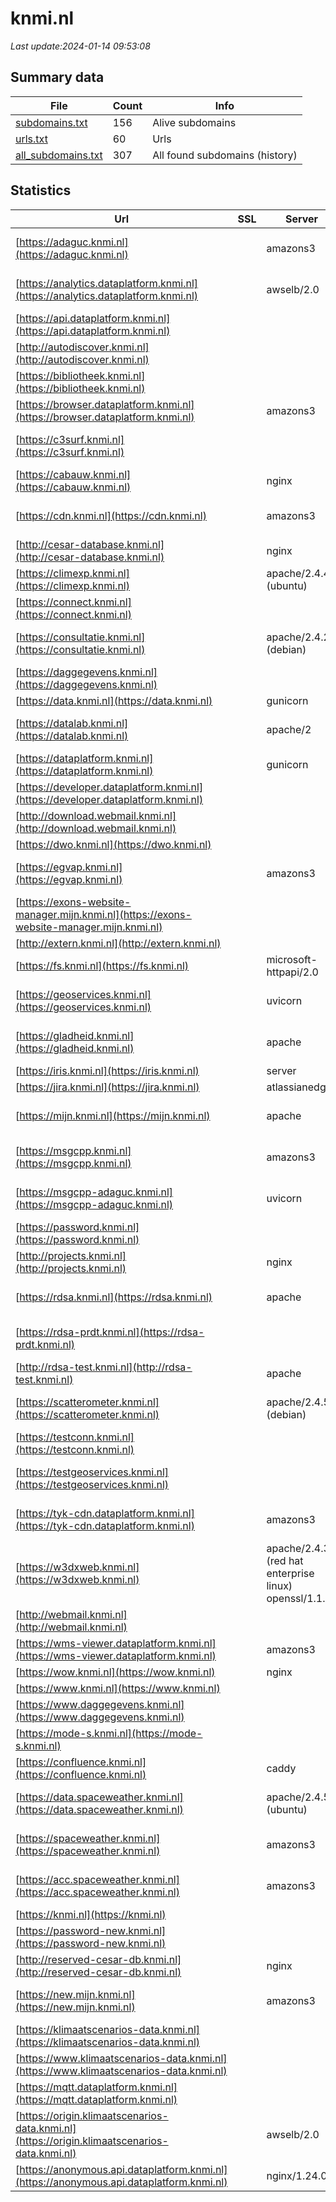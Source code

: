 # knmi.nl
*Last update:2024-01-14 09:53:08*
## Summary data
| File       | Count | Info |
|------------|-------|------|
|[subdomains.txt](/data/knmi/subdomains.txt)|156|Alive subdomains|
|[urls.txt](/data/knmi/urls.txt)|60|Urls|
|[all_subdomains.txt](/data/knmi/all_subdomains.txt)|307|All found subdomains (history)|
## Statistics
| Url | SSL | Server | Cookie | HSTS | CSP | XFO | XXP | RP | Tech |
|------------|-------|------|------|------|------|------|------|------|------|
|[https://adaguc.knmi.nl](https://adaguc.knmi.nl)| |amazons3| | | | | |:white_check_mark: |Amazon CloudFront Am...|
|[https://analytics.dataplatform.knmi.nl](https://analytics.dataplatform.knmi.nl)| |awselb/2.0| | | | | |:white_check_mark: |Amazon ELB Amazon We...|
|[https://api.dataplatform.knmi.nl](https://api.dataplatform.knmi.nl)| | | | | | | |:white_check_mark: ||
|[http://autodiscover.knmi.nl](http://autodiscover.knmi.nl)| | | | | | | |:white_check_mark: ||
|[https://bibliotheek.knmi.nl](https://bibliotheek.knmi.nl)| | | | | | | |:white_check_mark: |F5 BigIP|
|[https://browser.dataplatform.knmi.nl](https://browser.dataplatform.knmi.nl)| |amazons3| |:white_check_mark: | | | | |:white_check_mark: |Amazon CloudFront Am...|
|[https://c3surf.knmi.nl](https://c3surf.knmi.nl)| | | | | | | |:white_check_mark: |Apache HTTP Server:2...|
|[https://cabauw.knmi.nl](https://cabauw.knmi.nl)| |nginx| |:white_check_mark: | | |:white_check_mark: |:white_check_mark: |:white_check_mark: |HSTS Nginx|
|[https://cdn.knmi.nl](https://cdn.knmi.nl)| |amazons3| | | | | |:white_check_mark: |Amazon CloudFront Am...|
|[http://cesar-database.knmi.nl](http://cesar-database.knmi.nl)| |nginx| | | | | |:white_check_mark: |F5 BigIP|
|[https://climexp.knmi.nl](https://climexp.knmi.nl)| |apache/2.4.41 (ubuntu)| |:white_check_mark: | | | | |:white_check_mark: |Apache HTTP Server:2...|
|[https://connect.knmi.nl](https://connect.knmi.nl)| | |:warning: |:white_check_mark: | | |:white_check_mark: | |:white_check_mark: |F5 BigIP|
|[https://consultatie.knmi.nl](https://consultatie.knmi.nl)| |apache/2.4.25 (debian)|:warning: | | | | |:white_check_mark: |Amazon ALB Amazon We...|
|[https://daggegevens.knmi.nl](https://daggegevens.knmi.nl)| | |:warning: | | |:white_check_mark: |:white_check_mark: |:white_check_mark: |Ruby Ruby on Rails|
|[https://data.knmi.nl](https://data.knmi.nl)| |gunicorn| |:white_check_mark: | |:warning: |:white_check_mark: | |:white_check_mark: |Amazon ELB Amazon We...|
|[https://datalab.knmi.nl](https://datalab.knmi.nl)| |apache/2| | | | | |:white_check_mark: |Apache HTTP Server:2...|
|[https://dataplatform.knmi.nl](https://dataplatform.knmi.nl)| |gunicorn| |:white_check_mark: | |:warning: |:white_check_mark: | |:white_check_mark: |Amazon S3 Amazon Web...|
|[https://developer.dataplatform.knmi.nl](https://developer.dataplatform.knmi.nl)| | | |:white_check_mark: | | | | |:white_check_mark: |Bootstrap HSTS|
|[http://download.webmail.knmi.nl](http://download.webmail.knmi.nl)| | | | | | | |:white_check_mark: ||
|[https://dwo.knmi.nl](https://dwo.knmi.nl)| | | | | | | |:white_check_mark: ||
|[https://egvap.knmi.nl](https://egvap.knmi.nl)| |amazons3| | | | | |:white_check_mark: |Amazon CloudFront Am...|
|[https://exons-website-manager.mijn.knmi.nl](https://exons-website-manager.mijn.knmi.nl)| | | | | | | |:white_check_mark: |Amazon ALB Amazon We...|
|[http://extern.knmi.nl](http://extern.knmi.nl)| | | | | | | |:white_check_mark: ||
|[https://fs.knmi.nl](https://fs.knmi.nl)| |microsoft-httpapi/2.0| | | | | |:white_check_mark: |Microsoft HTTPAPI:2....|
|[https://geoservices.knmi.nl](https://geoservices.knmi.nl)| |uvicorn| |:white_check_mark: | | | |:white_check_mark: |HSTS Python Uvicorn|
|[https://gladheid.knmi.nl](https://gladheid.knmi.nl)| |apache|:warning: | | |:white_check_mark: |:white_check_mark: |:white_check_mark: |Amazon ALB Amazon We...|
|[https://iris.knmi.nl](https://iris.knmi.nl)| |server| |:white_check_mark: | | |:white_check_mark: |:white_check_mark: |:white_check_mark: |Amazon CloudFront Am...|
|[https://jira.knmi.nl](https://jira.knmi.nl)| |atlassianedge|:warning: |:white_check_mark: | |:white_check_mark: |:white_check_mark: |:white_check_mark: |F5 BigIP|
|[https://mijn.knmi.nl](https://mijn.knmi.nl)| |apache|:warning: |:white_check_mark: | |:white_check_mark: |:white_check_mark: |:white_check_mark: |Amazon ALB Amazon We...|
|[https://msgcpp.knmi.nl](https://msgcpp.knmi.nl)| |amazons3| | | | | |:white_check_mark: |Amazon CloudFront Am...|
|[https://msgcpp-adaguc.knmi.nl](https://msgcpp-adaguc.knmi.nl)| |uvicorn| |:white_check_mark: | | | |:white_check_mark: |HSTS Python Uvicorn|
|[https://password.knmi.nl](https://password.knmi.nl)| | | | | | | |:white_check_mark: |HSTS Java|
|[http://projects.knmi.nl](http://projects.knmi.nl)| |nginx| |:white_check_mark: | |:warning: |:white_check_mark: |:white_check_mark: |:white_check_mark: |F5 BigIP|
|[https://rdsa.knmi.nl](https://rdsa.knmi.nl)| |apache|:warning: | | | | |:white_check_mark: |Apache HTTP Server B...|
|[https://rdsa-prdt.knmi.nl](https://rdsa-prdt.knmi.nl)| | | | | | | |:white_check_mark: |Apache HTTP Server B...|
|[http://rdsa-test.knmi.nl](http://rdsa-test.knmi.nl)| |apache| | | | | |:white_check_mark: |Apache HTTP Server|
|[https://scatterometer.knmi.nl](https://scatterometer.knmi.nl)| |apache/2.4.57 (debian)|:warning: | | | | |:white_check_mark: |Amazon ALB Amazon We...|
|[https://testconn.knmi.nl](https://testconn.knmi.nl)| | |:warning: |:white_check_mark: | | |:white_check_mark: | |:white_check_mark: |F5 BigIP HSTS|
|[https://testgeoservices.knmi.nl](https://testgeoservices.knmi.nl)| | | | | | | |:white_check_mark: |HSTS Python Uvicorn|
|[https://tyk-cdn.dataplatform.knmi.nl](https://tyk-cdn.dataplatform.knmi.nl)| |amazons3| | | | | |:white_check_mark: |Amazon CloudFront Am...|
|[https://w3dxweb.knmi.nl](https://w3dxweb.knmi.nl)| |apache/2.4.37 (red hat enterprise linux) openssl/1.1.1k| | | | | |:white_check_mark: |Apache HTTP Server:2...|
|[http://webmail.knmi.nl](http://webmail.knmi.nl)| | | | | | | |:white_check_mark: ||
|[https://wms-viewer.dataplatform.knmi.nl](https://wms-viewer.dataplatform.knmi.nl)| |amazons3| |:white_check_mark: | | | | |:white_check_mark: |Amazon CloudFront Am...|
|[https://wow.knmi.nl](https://wow.knmi.nl)| |nginx| |:white_check_mark: | |:warning: | | |:white_check_mark: |Bootstrap HSTS Nginx|
|[https://www.knmi.nl](https://www.knmi.nl)| | | |:white_check_mark: | | |:white_check_mark: |:white_check_mark: |:white_check_mark: |Amazon CloudFront Am...|
|[https://www.daggegevens.knmi.nl](https://www.daggegevens.knmi.nl)| | |:warning: | | |:white_check_mark: |:white_check_mark: |:white_check_mark: |Ruby Ruby on Rails|
|[https://mode-s.knmi.nl](https://mode-s.knmi.nl)| | | | | | | |:white_check_mark: |F5 BigIP|
|[https://confluence.knmi.nl](https://confluence.knmi.nl)| |caddy| | | | | |:white_check_mark: |Caddy HTTP/3|
|[https://data.spaceweather.knmi.nl](https://data.spaceweather.knmi.nl)| |apache/2.4.52 (ubuntu)| | | | | |:white_check_mark: |Apache HTTP Server:2...|
|[https://spaceweather.knmi.nl](https://spaceweather.knmi.nl)| |amazons3| | | | | |:white_check_mark: |Amazon CloudFront Am...|
|[https://acc.spaceweather.knmi.nl](https://acc.spaceweather.knmi.nl)| |amazons3| | | | | |:white_check_mark: |Amazon CloudFront Am...|
|[https://knmi.nl](https://knmi.nl)| | | |:white_check_mark: | | |:white_check_mark: |:white_check_mark: |:white_check_mark: |Amazon ELB Amazon We...|
|[https://password-new.knmi.nl](https://password-new.knmi.nl)| | | | | | | |:white_check_mark: |HSTS Java|
|[http://reserved-cesar-db.knmi.nl](http://reserved-cesar-db.knmi.nl)| |nginx| | | | | |:white_check_mark: |F5 BigIP|
|[https://new.mijn.knmi.nl](https://new.mijn.knmi.nl)| |amazons3| | | | | |:white_check_mark: |Amazon CloudFront Am...|
|[https://klimaatscenarios-data.knmi.nl](https://klimaatscenarios-data.knmi.nl)| | |:warning: |:white_check_mark: | | |:white_check_mark: |:white_check_mark: |:white_check_mark: |Amazon CloudFront Am...|
|[https://www.klimaatscenarios-data.knmi.nl](https://www.klimaatscenarios-data.knmi.nl)| | |:warning: |:white_check_mark: | | |:white_check_mark: |:white_check_mark: |:white_check_mark: |Amazon CloudFront Am...|
|[https://mqtt.dataplatform.knmi.nl](https://mqtt.dataplatform.knmi.nl)| | | | | | | |:white_check_mark: ||
|[https://origin.klimaatscenarios-data.knmi.nl](https://origin.klimaatscenarios-data.knmi.nl)| |awselb/2.0| | | | | |:white_check_mark: |Amazon ELB Amazon We...|
|[https://anonymous.api.dataplatform.knmi.nl](https://anonymous.api.dataplatform.knmi.nl)| |nginx/1.24.0| | | | | |:white_check_mark: |Nginx:1.24.0|